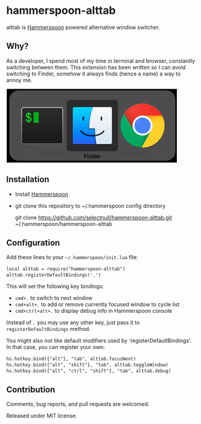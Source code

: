 hammerspoon-alttab
==================

alttab is [Hammerspoon](http://www.hammerspoon.org/) powered alternative window
switcher.

Why?
----

As a developer, I spend most of my time in terminal and browser, constantly
switching between them. This extension has been written so I can avoid
switching to Finder, somehow it always finds (hence a name) a way to annoy me.

![Finder is always there](cmdtab.png)

Installation
------------

* Install [Hammerspoon](http://www.hammerspoon.org/)
* git clone this repository to ~/.hammerspoon config directory

    git clone https://github.com/selectnull/hammerspoon-alttab.git ~/.hammerspoon/hammerspoon-alttab

Configuration
-------------

Add these lines to your `~/.hammerspoon/init.lua` file:

    local alttab = require("hammerspoon-alttab")
    alttab.registerDefaultBindings('.')

This will set the following key bindings:

* `cmd+.` to switch to next window
* `cmd+alt+.` to add or remove currently focused window to cycle list
* `cmd+ctrl+alt+.` to display debug info in Hammerspoon console

Instead of `.` you may use any other key, just pass it to
`registerDefaultBindings` method.

You might also not like default modifiers used by 'registerDefaultBindings'. In
that case, you can register your own:

    hs.hotkey.bind({"alt"}, "tab", alttab.focusNext)
    hs.hotkey.bind({"alt", "shift"}, "tab", alttab.toggleWindow)
    hs.hotkey.bind({"alt", "ctrl", "shift"}, "tab", alttab.debug)

Contribution
------------

Comments, bug reports, and pull requests are welcomed.

Released under MIT license.

